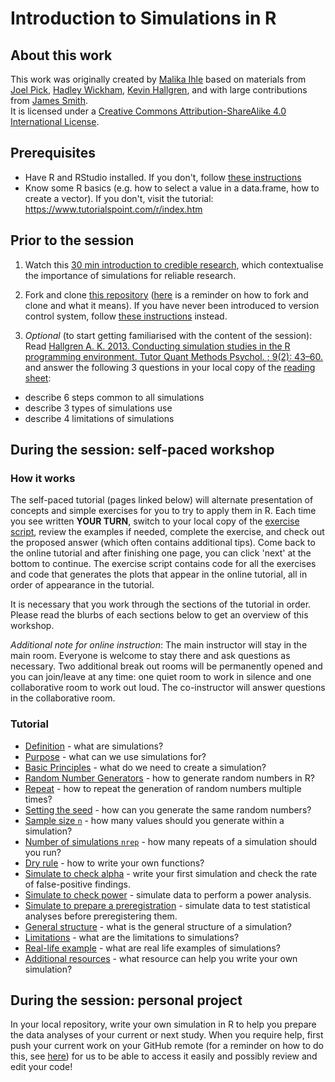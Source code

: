 # Introduction to Simulations in R

## About this work
This work was originally created by [Malika Ihle](https://ox.ukrn.org/people/#MalikaIhle) based on materials from [Joel Pick](https://joelpick.wixsite.com/research), [Hadley Wickham](https://www.yumpu.com/en/document/view/19077330/simulation-hadley-wickham), [Kevin Hallgren](https://doi.org/10.20982/tqmp.09.2.p043), and with large contributions from [James Smith](https://github.com/worcjamessmith).   
It is licensed under a [Creative Commons Attribution-ShareAlike 4.0 International License](https://creativecommons.org/licenses/by-sa/4.0/).

## Prerequisites

* Have R and RStudio installed. If you don't, follow [these instructions](https://github.com/MalikaIhle/Introduction-RStudio-Git-GitHub/blob/master/installing_software.md)  
* Know some R basics (e.g. how to select a value in a data.frame, how to create a vector). If you don't, visit the tutorial: <a href="https://www.tutorialspoint.com/r/index.htm" target ="_blank">https://www.tutorialspoint.com/r/index.htm</a>  

## Prior to the session
1) Watch this [30 min introduction to credible research](https://osf.io/xtmek/), which contextualise the importance of simulations for reliable research. 

2) Fork and clone [this repository](https://github.com/MalikaIhle/Introduction-Simulations-in-R) ([here](https://github.com/MalikaIhle/Collaborative-RStudio-GitHub) is a reminder on how to fork and clone and what it means). If you have never been introduced to version control system, follow [these instructions](./download-repo.md) instead.  

3) *Optional* (to start getting familiarised with the content of the session): Read [Hallgren A. K. 2013. Conducting simulation studies in the R programming environment. Tutor Quant Methods Psychol. ; 9(2): 43–60.](https://doi.org/10.20982/tqmp.09.2.p043) and answer the following 3 questions in your local copy of the [reading sheet](./Hallgren2013/ReadingSheet.md):  
  * describe 6 steps common to all simulations  
  * describe 3 types of simulations use  
  * describe 4 limitations of simulations

## During the session: self-paced workshop
### How it works
The self-paced tutorial (pages linked below) will alternate presentation of concepts and simple exercises for you to try to apply them in R. Each time you see written **YOUR TURN**, switch to your local copy of the [exercise script](./exercise_script.R), review the examples if needed, complete the exercise, and check out the proposed answer (which often contains additional tips). Come back to the online tutorial and after finishing one page, you can click 'next' at the bottom to continue. The exercise script contains  code for all the exercises and code that generates the plots that appear in the online tutorial, all in order of appearance in the tutorial.  

It is necessary that you work through the sections of the tutorial in order. Please read the blurbs of each sections below to get an overview of this workshop.

*Additional note for online instruction*: The main instructor will stay in the main room. Everyone is welcome to stay there and ask questions as necessary. Two additional break out rooms will be permanently opened and you can join/leave at any time: one quiet room to work in silence and one collaborative room to work out loud. The co-instructor will answer questions in the collaborative room.   

### Tutorial
* [Definition](./tutorial_pages/definition.md) - what are simulations?
* [Purpose](./tutorial_pages/purpose.md) - what can we use simulations for?
* [Basic Principles](./tutorial_pages/basic-principles.md) - what do we need to create a simulation?
* [Random Number Generators](./tutorial_pages/random-numbers-generators.md) - how to generate random numbers in R?
* [Repeat](./tutorial_pages/repeat.md) - how to repeat the generation of random numbers multiple times?
* [Setting the seed](./tutorial_pages/seed.md) - how can you generate the same random numbers?
* [Sample size `n`](./tutorial_pages/sample-size-n.md) - how many values should you generate within a simulation?
* [Number of simulations `nrep`](./tutorial_pages/number-of-simulations-nrep.md) - how many repeats of a simulation should you run?
* [Dry rule](./tutorial_pages/dry-rule.md) - how to write your own functions?
* [Simulate to check alpha](./tutorial_pages/check-alpha.md) - write your first simulation and check the rate of false-positive findings.  
* [Simulate to check power](./tutorial_pages/check-power.md) - simulate data to perform a power analysis.  
* [Simulate to prepare a preregistration](./tutorial_pages/simulate-for-preregistration.md) - simulate data to test statistical analyses before preregistering them.  
* [General structure](./tutorial_pages/general-structure.md) - what is the general structure of a simulation?
* [Limitations](./tutorial_pages/limitations.md) - what are the limitations to simulations?
* [Real-life example](./tutorial_pages/real-life-example.md) - what are real life examples of simulations?
* [Additional resources](./tutorial_pages/resources.md) - what resource can help you write your own simulation?

## During the session: personal project
In your local repository, write your own simulation in R to help you prepare the data analyses of your current or next study. When you require help, first push your current work on your GitHub remote (for a reminder on how to do this, see [here](https://github.com/MalikaIhle/Introduction-RStudio-Git-GitHub)) for us to be able to access it easily and possibly review and edit your code!  

